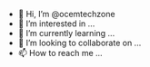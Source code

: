 - 👋 Hi, I’m @ocemtechzone
- 👀 I’m interested in ...
- 🌱 I’m currently learning ...
- 💞️ I’m looking to collaborate on ...
- 📫 How to reach me ...

<!---
ocemtechzone/ocemtechzone is a ✨ special ✨ repository because its `README.md` (this file) appears on your GitHub profile.
You can click the Preview link to take a look at your changes.
--->
